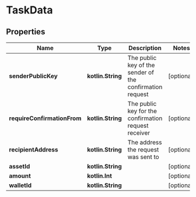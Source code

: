 
# TaskData

## Properties
Name | Type | Description | Notes
------------ | ------------- | ------------- | -------------
**senderPublicKey** | **kotlin.String** | The public key of the sender of the confirmation request |  [optional]
**requireConfirmationFrom** | **kotlin.String** | The public key for the confirmation request receiver |  [optional]
**recipientAddress** | **kotlin.String** | The address the request was sent to |  [optional]
**assetId** | **kotlin.String** |  |  [optional]
**amount** | **kotlin.Int** |  |  [optional]
**walletId** | **kotlin.String** |  |  [optional]



